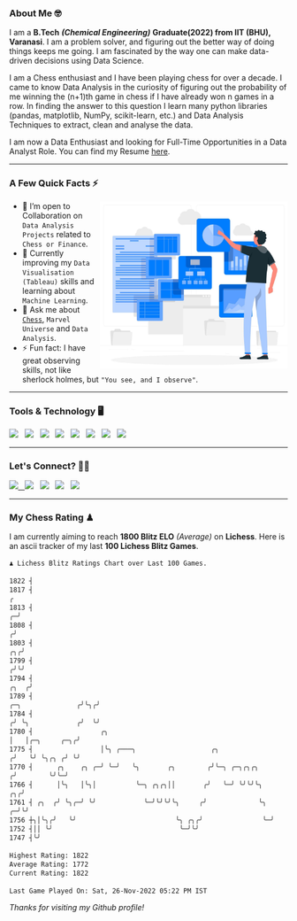 ### About Me 🤓

I am a **B.Tech** _**(Chemical Engineering)**_ **Graduate(2022) from IIT (BHU), Varanasi**. I am a problem solver, and figuring out the better way of doing things keeps me going. I am fascinated by the way one can make data-driven decisions using Data Science. 

I am a Chess enthusiast and I have been playing chess for over a decade. I came to know Data Analysis in the curiosity of figuring out the probability of me winning the (n+1)th game in chess if I have already won n games in a row. In finding the answer to this question I learn many python libraries (pandas, matplotlib, NumPy, scikit-learn, etc.) and Data Analysis Techniques to extract, clean and analyse the data.

I am now a Data Enthusiast and looking for Full-Time Opportunities in a Data Analyst Role. You can find my Resume
 [here](https://drive.google.com/file/d/1UIOoogRLj5eGQFQBkuvMmTISZVdl2Ok7/view?usp=sharing).


---

### A Few Quick Facts ⚡️
<img align="right" alt="Coding" width="340" src="https://github.com/Laxman-Lakhan/Laxman-Lakhan/blob/master/Assets/Data_Vector.jpg">   

- 🤝 I’m open to Collaboration on `Data Analysis Projects` related to `Chess or Finance`.
- 📖 Currently improving my `Data Visualisation (Tableau)` skills and learning about `Machine Learning`.
- 💬 Ask me about [`Chess`](https://lichess.org/@/YourKingIsInDanger), `Marvel Universe` and `Data Analysis`.
- ⚡️ Fun fact: I have great observing skills, not like sherlock holmes, but `"You see, and I observe"`.

---
### Tools & Technology 🖥

<img src="https://img.shields.io/badge/Python-white?logo=Python&logoColor=ColorName&style=ShieldStyle" /> &nbsp;
<img src="https://img.shields.io/badge/MySQL-white?logo=MySQL&logoColor=ColorName&style=ShieldStyle" /> &nbsp;
<img src="https://img.shields.io/badge/Tableau-white?logo=Tableau&logoColor=ColorName&style=ShieldStyle" /> &nbsp;
<img src="https://img.shields.io/badge/Excel-white?logo=Microsoft+Excel&logoColor=196F3D&style=ShieldStyle" /> &nbsp;
<img src="https://img.shields.io/badge/Jupyter-white?logo=Jupyter&logoColor=ColorName&style=ShieldStyle" /> &nbsp;
<img src="https://img.shields.io/badge/pandas-white?logo=Pandas&logoColor=000080&style=ShieldStyle" /> &nbsp;
<img src="https://img.shields.io/badge/numpy-white?logo=Numpy&logoColor=85C1E9&style=ShieldStyle" /> &nbsp;
<img src="https://img.shields.io/badge/scikit learn-white?logo=Scikit+Learn&logoColor=ColorName&style=ShieldStyle" /> &nbsp;



---

### Let's Connect? 🫳🏻

<a href="mailto:laxmansingh.lakhan@gmail.com"> <img src="https://img.icons8.com/fluent/48/000000/gmail.png" width="3.5%"/> &nbsp;
[<img src="https://img.icons8.com/color/48/000000/linkedin.png" width="3.5%"/>](https://www.linkedin.com/in/laxman-lakhan/)  &nbsp;
[<img src="https://img.icons8.com/fluent/48/000000/facebook-new.png" width="3.5%"/>](https://www.facebook.com/s.laxmanlakhan/)  &nbsp;
[<img src="https://img.icons8.com/fluent/48/000000/instagram-new.png" width="3.5%"/>](https://www.instagram.com/laxman.lakhan/)  &nbsp;
[<img src="https://img.icons8.com/color/48/000000/twitter.png" width="3.5%"/>](https://twitter.com/laxman__lakhan)  &nbsp;

 ---
  
### My Chess Rating ♟
  
I am currently aiming to reach **1800 Blitz ELO** *(Average)* on **Lichess**. Here is an ascii tracker of my last **100 Lichess Blitz Games**.

  ```
  ♟︎ 𝙻𝚒𝚌𝚑𝚎𝚜𝚜 𝙱𝚕𝚒𝚝𝚣 𝚁𝚊𝚝𝚒𝚗𝚐𝚜 𝙲𝚑𝚊𝚛𝚝 𝚘𝚟𝚎𝚛 𝙻𝚊𝚜𝚝 𝟷00 𝙶𝚊𝚖𝚎𝚜.
  
1822 ┤
1817 ┤                                                                                                  ╭
1813 ┤                                                                                                ╭─╯
1808 ┤                                                                                               ╭╯
1803 ┤                                                                                            ╭╮╭╯
1799 ┤                                                                                           ╭╯╰╯
1794 ┤                                                                                      ╭╮  ╭╯
1789 ┤                                                                    ╭─╮              ╭╯╰╮╭╯
1784 ┤                                                                   ╭╯ ╰╮            ╭╯  ╰╯
1780 ┤                 ╭╮                                                │   │╭─╮     ╭─╮╭╯
1775 ┤                 │╰╮ ╭───╮                   ╭╮                   ╭╯   ╰╯ ╰╮╭╮ ╭╯ ╰╯
1770 ┤      ╭╮    ╭╮ ╭─╯ ╰─╯   ╰╮       ╭╮        ╭╯╰─╮ ╭─╮╭╮╭╮        ╭╯        ╰╯╰─╯
1766 ┤      │╰╮   │╰╮│          ╰─╮ ╭╮╭╮││       ╭╯   ╰─╯ ╰╯╰╯╰╮    ╭╮╭╯
1761 ┤ ╭╮  ╭╯ ╰╮╭─╯ ╰╯            ╰─╯╰╯╰╯╰╮     ╭╯             ╰╮ ╭─╯╰╯
1756 ┼╮│╰╮╭╯   ╰╯                         ╰╮ ╭╮╭╯               ╰─╯
1752 ┤││ ╰╯                                ╰─╯╰╯
1747 ┤╰╯ 

Highest Rating: 1822
Average Rating: 1772
Current Rating: 1822 

Last Game Played On: Sat, 26-Nov-2022 05:22 PM IST
  ```
  
  
*Thanks for visiting my Github profile!*
